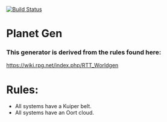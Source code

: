  [![Build Status](https://travis-ci.org/sseltzer/planet_gen.svg?branch=master)](https://travis-ci.org/sseltzer/planet_gen)

# Planet Gen



### This generator is derived from the rules found here:
https://wiki.rpg.net/index.php/RTT_Worldgen

# Rules:

* All systems have a Kuiper belt.
* All systems have an Oort cloud.
